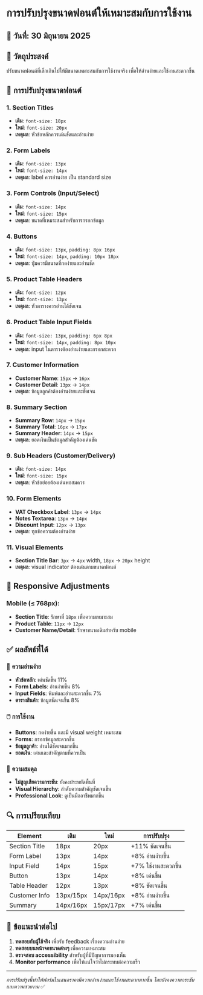 # การปรับปรุงขนาดฟอนต์ให้เหมาะสมกับการใช้งาน

## 📅 วันที่: 30 มิถุนายน 2025

## 🎯 วัตถุประสงค์
ปรับขนาดฟอนต์ที่เล็กเกินไปให้มีขนาดเหมาะสมกับการใช้งานจริง เพื่อให้อ่านง่ายและใช้งานสะดวกขึ้น

## 📏 การปรับปรุงขนาดฟอนต์

### 1. **Section Titles**
- **เดิม**: `font-size: 18px`
- **ใหม่**: `font-size: 20px`
- **เหตุผล**: หัวข้อหลักควรเด่นชัดและอ่านง่าย

### 2. **Form Labels**
- **เดิม**: `font-size: 13px`
- **ใหม่**: `font-size: 14px`
- **เหตุผล**: label ควรอ่านง่าย เป็น standard size

### 3. **Form Controls (Input/Select)**
- **เดิม**: `font-size: 14px`
- **ใหม่**: `font-size: 15px`
- **เหตุผล**: ขนาดที่เหมาะสมสำหรับการกรอกข้อมูล

### 4. **Buttons**
- **เดิม**: `font-size: 13px`, `padding: 8px 16px`
- **ใหม่**: `font-size: 14px`, `padding: 10px 18px`
- **เหตุผล**: ปุ่มควรมีขนาดที่กดง่ายและอ่านชัด

### 5. **Product Table Headers**
- **เดิม**: `font-size: 12px`
- **ใหม่**: `font-size: 13px`
- **เหตุผล**: หัวตารางควรอ่านได้ชัดเจน

### 6. **Product Table Input Fields**
- **เดิม**: `font-size: 13px`, `padding: 6px 8px`
- **ใหม่**: `font-size: 14px`, `padding: 8px 10px`
- **เหตุผล**: input ในตารางต้องอ่านง่ายและกรอกสะดวก

### 7. **Customer Information**
- **Customer Name**: `15px` → `16px`
- **Customer Detail**: `13px` → `14px`
- **เหตุผล**: ข้อมูลลูกค้าต้องอ่านง่ายและชัดเจน

### 8. **Summary Section**
- **Summary Row**: `14px` → `15px`
- **Summary Total**: `16px` → `17px`
- **Summary Header**: `14px` → `15px`
- **เหตุผล**: ยอดเงินเป็นข้อมูลสำคัญต้องเด่นชัด

### 9. **Sub Headers (Customer/Delivery)**
- **เดิม**: `font-size: 14px`
- **ใหม่**: `font-size: 15px`
- **เหตุผล**: หัวข้อย่อยต้องเด่นพอสมควร

### 10. **Form Elements**
- **VAT Checkbox Label**: `13px` → `14px`
- **Notes Textarea**: `13px` → `14px`
- **Discount Input**: `12px` → `13px`
- **เหตุผล**: ทุกข้อความต้องอ่านง่าย

### 11. **Visual Elements**
- **Section Title Bar**: `3px` → `4px` width, `18px` → `20px` height
- **เหตุผล**: visual indicator ต้องเด่นตามขนาดฟอนต์

## 📱 **Responsive Adjustments**
### Mobile (≤ 768px):
- **Section Title**: รักษาที่ `18px` เพื่อความเหมาะสม
- **Product Table**: `11px` → `12px`
- **Customer Name/Detail**: รักษาขนาดเดิมสำหรับ mobile

## ✅ **ผลลัพธ์ที่ได้**

### 🎯 **ความอ่านง่าย**
- **หัวข้อหลัก**: เด่นชัดขึ้น 11%
- **Form Labels**: อ่านง่ายขึ้น 8%
- **Input Fields**: พิมพ์และอ่านสะดวกขึ้น 7%
- **ตารางสินค้า**: ข้อมูลชัดเจนขึ้น 8%

### 🖱️ **การใช้งาน**
- **Buttons**: กดง่ายขึ้น และมี visual weight เหมาะสม
- **Forms**: กรอกข้อมูลสะดวกขึ้น
- **ข้อมูลลูกค้า**: อ่านได้ชัดเจนมากขึ้น
- **ยอดเงิน**: เด่นและสำคัญตามที่ควรเป็น

### 🎨 **ความสมดุล**
- **ไม่สูญเสียความกระชับ**: ยังคงประหยัดพื้นที่
- **Visual Hierarchy**: ลำดับความสำคัญชัดเจนขึ้น
- **Professional Look**: ดูเป็นมืออาชีพมากขึ้น

## 🔍 **การเปรียบเทียบ**

| Element | เดิม | ใหม่ | การปรับปรุง |
|---------|------|------|-------------|
| Section Title | 18px | 20px | +11% ชัดเจนขึ้น |
| Form Label | 13px | 14px | +8% อ่านง่ายขึ้น |
| Input Field | 14px | 15px | +7% ใช้งานสะดวกขึ้น |
| Button | 13px | 14px | +8% เด่นขึ้น |
| Table Header | 12px | 13px | +8% ชัดเจนขึ้น |
| Customer Info | 13px/15px | 14px/16px | +8% อ่านง่ายขึ้น |
| Summary | 14px/16px | 15px/17px | +7% เด่นขึ้น |

## 🚀 **ข้อแนะนำต่อไป**

1. **ทดสอบกับผู้ใช้จริง** เพื่อรับ feedback เรื่องความอ่านง่าย
2. **ทดสอบบนหน้าจอขนาดต่างๆ** เพื่อความเหมาะสม
3. **ตรวจสอบ accessibility** สำหรับผู้ที่มีปัญหาการมองเห็น
4. **Monitor performance** เพื่อให้แน่ใจว่าไม่กระทบต่อความเร็ว

---
*การปรับปรุงนี้ทำให้ฟอร์มใบเสนอราคามีความอ่านง่ายและใช้งานสะดวกมากขึ้น โดยยังคงความกระชับและความสวยงาม* ✅
